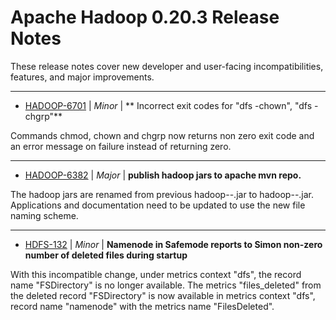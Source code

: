 # Apache Hadoop  0.20.3 Release Notes

These release notes cover new developer and user-facing incompatibilities, features, and major improvements.


---

* [HADOOP-6701](https://issues.apache.org/jira/browse/HADOOP-6701) | *Minor* | ** Incorrect exit codes for "dfs -chown", "dfs -chgrp"**

Commands chmod, chown and chgrp now returns non zero exit code and an error message on failure instead of returning zero.


---

* [HADOOP-6382](https://issues.apache.org/jira/browse/HADOOP-6382) | *Major* | **publish hadoop jars to apache mvn repo.**

The hadoop jars are renamed  from previous hadoop-<version>-<name>.jar to hadoop-<name>-<version>.jar. Applications and documentation need to be updated to use the new file naming scheme.


---

* [HDFS-132](https://issues.apache.org/jira/browse/HDFS-132) | *Minor* | **Namenode in Safemode reports to Simon non-zero number of deleted files during startup**

With this incompatible change, under metrics context "dfs", the record name "FSDirectory" is no longer available. The metrics "files\_deleted" from the deleted record "FSDirectory" is now available in metrics context "dfs", record name "namenode" with the metrics name "FilesDeleted".



